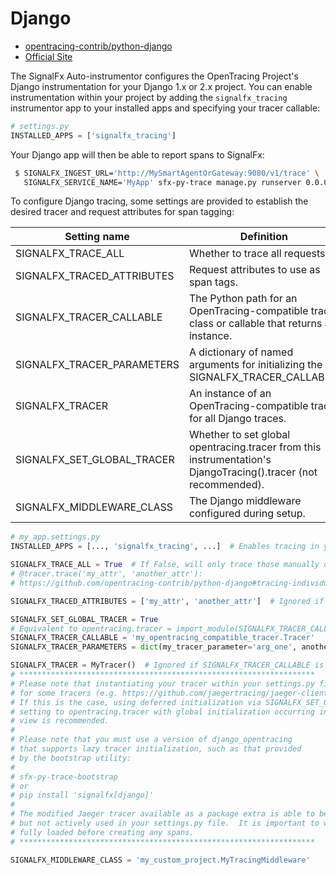 # Django

- [opentracing-contrib/python-django](https://github.com/opentracing-contrib/python-django)
- [Official Site](https://www.djangoproject.com)

The SignalFx Auto-instrumentor configures the OpenTracing Project's Django instrumentation for your Django 1.x or
2.x project.  You can enable instrumentation within your project by adding the `signalfx_tracing` instrumentor
app to your installed apps and specifying your tracer callable:

```python
# settings.py
INSTALLED_APPS = ['signalfx_tracing']
```

Your Django app will then be able to report spans to SignalFx:

```bash
 $ SIGNALFX_INGEST_URL='http://MySmartAgentOrGateway:9080/v1/trace' \
   SIGNALFX_SERVICE_NAME='MyApp' sfx-py-trace manage.py runserver 0.0.0.0:8001
```

To configure Django tracing, some settings are provided to establish
the desired tracer and request attributes for span tagging:

| Setting name | Definition | Default value |
| -------------|------------|---------------|
| SIGNALFX\_TRACE\_ALL | Whether to trace all requests. | `True` |
| SIGNALFX\_TRACED\_ATTRIBUTES | Request attributes to use as span tags. | `['path', 'method']` |
| SIGNALFX\_TRACER\_CALLABLE | The Python path for an OpenTracing-compatible tracer class or callable that returns an instance. | `None` |
| SIGNALFX\_TRACER\_PARAMETERS | A dictionary of named arguments for initializing the SIGNALFX\_TRACER\_CALLABLE. | `{}` |
| SIGNALFX\_TRACER | An instance of an OpenTracing-compatible tracer for all Django traces. | `opentracing.tracer` if no callable provided |
| SIGNALFX\_SET\_GLOBAL\_TRACER | Whether to set global opentracing.tracer from this instrumentation's DjangoTracing().tracer (not recommended). | `False` |
| SIGNALFX\_MIDDLEWARE\_CLASS | The Django middleware configured during setup.  | `'django_opentracing.OpenTracingMiddleware'` |

```python
# my_app.settings.py
INSTALLED_APPS = [..., 'signalfx_tracing', ...]  # Enables tracing in your application

SIGNALFX_TRACE_ALL = True  # If False, will only trace those manually decorated with
# @tracer.trace('my_attr', 'another_attr'):
# https://github.com/opentracing-contrib/python-django#tracing-individual-requests

SIGNALFX_TRACED_ATTRIBUTES = ['my_attr', 'another_attr']  # Ignored if SIGNALFX_TRACE_ALL is False.

SIGNALFX_SET_GLOBAL_TRACER = True
# Equivalent to opentracing.tracer = import_module(SIGNALFX_TRACER_CALLABLE)(**SIGNALFX_TRACER_PARAMETERS)
SIGNALFX_TRACER_CALLABLE = 'my_opentracing_compatible_tracer.Tracer'
SIGNALFX_TRACER_PARAMETERS = dict(my_tracer_parameter='arg_one', another_parameter='arg_two')

SIGNALFX_TRACER = MyTracer()  # Ignored if SIGNALFX_TRACER_CALLABLE is not None
# ******************************************************************
# Please note that instantiating your tracer within your settings.py file can be problematic
# for some tracers (e.g. https://github.com/jaegertracing/jaeger-client-python/issues/60).
# If this is the case, using deferred initialization via SIGNALFX_SET_GLOBAL_TRACER or
# setting to opentracing.tracer with global initialization occurring in a custom configuration
# view is recommended.
#
# Please note that you must use a version of django_opentracing
# that supports lazy tracer initialization, such as that provided
# by the bootstrap utility:
#
# sfx-py-trace-bootstrap
# or
# pip install 'signalfx[django]'
#
# The modified Jaeger tracer available as a package extra is able to be instantiated,
# but not actively used in your settings.py file.  It is important to wait until the app is
# fully loaded before creating any spans.
# ******************************************************************

SIGNALFX_MIDDLEWARE_CLASS = 'my_custom_project.MyTracingMiddleware'
```
